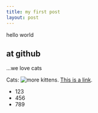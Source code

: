 ```yaml
---
title: my first post
layout: post
---
```

hello world
## at github

...we love cats

 
Cats: 
![more kittens](http://placekitten.com/g/200/200). 
[This is a link](http://www.nyan.cat/).

- 123
- 456
- 789
